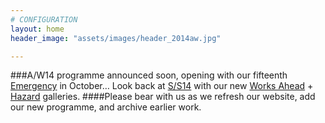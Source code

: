```yaml
---
# CONFIGURATION
layout: home
header_image: "assets/images/header_2014aw.jpg"

---
```

###A/W14 programme announced soon, opening with our fifteenth [Emergency](/hab/emergency) in October… Look back at [S/S14](/current/2014-springsummer) with our new [Works Ahead](/galleries/2014-woah) + [Hazard](/galleries/2014-hazard) galleries.
####Please bear with us as we refresh our website, add our new programme, and archive earlier work.
